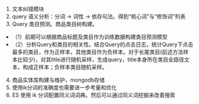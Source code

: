 1. 文本纠错模块
2. query 语义分析：分词 -> 词性 -> 依存句法。得到“核心词”与“修饰词”列表
3. Query 类目预测。商品类目树构建。
 - （1）前期可以根据商品标题及类目作为训练数据构建类目预测模型
 - （2）分析Query和类目的相关性。结合Query的点击日志，统计Query下点击最多的类目，作为正样本，其他类目作为负样本。对于长尾类目(前述方法样本比较少)，对其title进行随机采样，生成query，title本身所在类目全路径文本，构成正样本；负样本类目随机采样。
4. 商品实体库构建与维护，mongodb存储
5. 使用ik分词的准确度也需要进一步考量和优化
6. ES 使用 ik 分词配置同义词词典。然后可以通过同义词挖掘来改善搜索 
